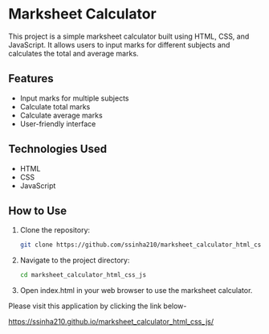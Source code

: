 # Marksheet Calculator

This project is a simple marksheet calculator built using HTML, CSS, and JavaScript. It allows users to input marks for different subjects and calculates the total and average marks.

## Features

- Input marks for multiple subjects
- Calculate total marks
- Calculate average marks
- User-friendly interface

## Technologies Used

- HTML
- CSS
- JavaScript

## How to Use

1. Clone the repository:
   ```bash
   git clone https://github.com/ssinha210/marksheet_calculator_html_css_js.git
2. Navigate to the project directory:
   ```bash
   cd marksheet_calculator_html_css_js

3. Open index.html in your web browser to use the marksheet calculator.




Please visit this application by clicking the link below-

https://ssinha210.github.io/marksheet_calculator_html_css_js/
